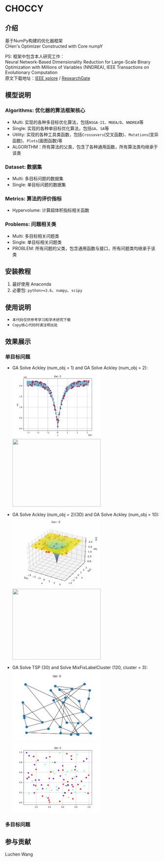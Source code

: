 # CHOCCY

## 介绍
基于NumPy构建的优化器框架<br>
CHen's Optimizer Constructed with Core numpY

PS: 框架中包含本人研究工作：<br>
Neural Network-Based Dimensionality Reduction for Large-Scale Binary Optimization with Millions of Variables (NNDREA), IEEE Transactions on Evolutionary Computation <br>
原文下载地址：[IEEE xplore](https://ieeexplore.ieee.org/abstract/document/10530207) / [ResearchGate](https://www.researchgate.net/publication/380393707_Neural_Network-Based_Dimensionality_Reduction_for_Large-Scale_Binary_Optimization_with_Millions_of_Variables#:~:text=In%20this%20paper,%20we%20propose%20a%20dimensionality%20reduction%20method%20to)

## 模型说明
### Algorithms: 优化器的算法框架核心

- Multi: 实现的各种多目标优化算法，包括`NSGA-II`、`MOEA/D`、`NNDREA`等
- Single: 实现的各种单目标优化算法，包括`GA`、`SA`等
- Utility: 实现的各种工具类函数，包括`Crossovers`(交叉函数)、`Mutations`(变异函数)、`Plots`(画图函数)等
- ALGORITHM：所有算法的父类，包含了各种通用函数，所有算法类均继承于该类

### Dataset: 数据集

- Multi: 多目标问题的数据集
- Single: 单目标问题的数据集

### Metrics: 算法的评价指标

- Hypervolume: 计算超体积指标相关函数

### Problems: 问题相关类

- Multi: 多目标相关问题类
- Single: 单目标相关问题类
- PROBLEM: 所有问题的父类，包含通用函数与接口，所有问题类均继承于该类

## 安装教程

1.  最好使用 Anaconda 
2. 必要包: `python>=3.6`、`numpy`、`scipy`

## 使用说明

- `本代码仅供参考学习和学术研究下载`
- `Copy核心代码时请注明出处`

## 效果展示
### 单目标问题

- GA Solve Ackley (num_obj = 1) and GA Solve Ackley (num_obj = 2): <br>
<img src="Results/Ackley1.gif" width="288" height="220"/> <img src="Results/Ackley2.gif" width="288" height="220"/><br/>

- GA Solve Ackley (num_obj = 2)(3D) and GA Solve Ackley (num_obj = 10): <br>
<img src="Results/Ackley3.gif" width="288" height="230"/> <img src="Results/Ackley10.gif" width="288" height="230"/><br/>

- GA Solve TSP (30) and Solve MixFixLabelCluster (120, cluster = 3): <br>
<img src="Results/TSP30.gif" width="288" height="230"/> <img src="Results/MFLC.gif" width="288" height="230"/><br/>

### 多目标问题

## 参与贡献

Luchen Wang


